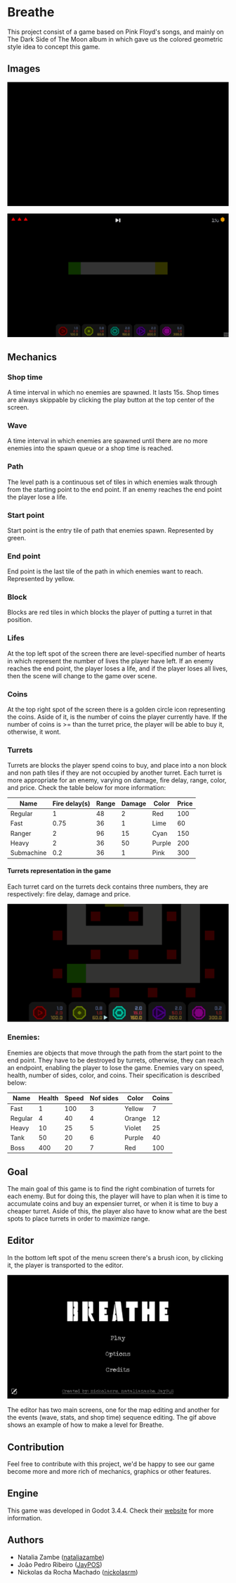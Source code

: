 # Breathe
This project consist of a game based on Pink Floyd's songs, and mainly on The
Dark Side of The Moon album in which gave us the colored geometric style idea
to concept this game.

## Images
![Game menu](https://github.com/nickolasrm-UFRRJ/Breathe/blob/main/screenshots/menu.gif?raw=true)

![Gameplay](https://github.com/nickolasrm-UFRRJ/Breathe/blob/main/screenshots/gameplay.gif?raw=true)

## Mechanics

### Shop time
A time interval in which no enemies are spawned. It lasts 15s.
Shop times are always skippable by clicking the play button at the top center
of the screen.

### Wave
A time interval in which enemies are spawned until there are no more
enemies into the spawn queue or a shop time is reached.

### Path
The level path is a continuous set of tiles in which enemies walk through 
from the starting point to the end point. If an enemy reaches the end point
the player lose a life.

### Start point
Start point is the entry tile of path that enemies spawn. Represented by green.

### End point
End point is the last tile of the path in which enemies want to reach. Represented by yellow.

### Block
Blocks are red tiles in which blocks the player of putting a turret in that
position.

### Lifes
At the top left spot of the screen there are level-specified number of hearts in which
represent the number of lives the player have left. If an enemy reaches
the end point, the player loses a life, and if the player loses all lives, then the scene
will change to the game over scene.

### Coins
At the top right spot of the screen there is a golden circle icon representing the
coins. Aside of it, is the number of coins the player currently have. If the number
of coins is >= than the turret price, the player will be able to buy it, otherwise, it wont.

### Turrets
Turrets are blocks the player spend coins to buy, and place into a non block and non
path tiles if they are not occupied by another turret. Each turret is more
appropriate for an enemy, varying on damage, fire delay, range, color, and price.
Check the table below for more information:

| Name       | Fire delay(s) | Range | Damage | Color   | Price |
|------------|---------------|-------|--------|---------|-------|
| Regular    | 1             | 48    | 2      | Red     | 100   |
| Fast       | 0.75          | 36    | 1      | Lime    | 60    |
| Ranger     | 2             | 96    | 15     | Cyan    | 150   |
| Heavy      | 2             | 36    | 50     | Purple  | 200   |
| Submachine | 0.2           | 36    | 1      | Pink    | 300   |

#### Turrets representation in the game
Each turret card on the turrets deck contains three numbers, they are respectively:
fire delay, damage and price.

![Ranges preview](https://github.com/nickolasrm-UFRRJ/Breathe/blob/main/screenshots/ranges.gif?raw=true)

### Enemies:
Enemies are objects that move through the path from the start point to the end
point. They have to be destroyed by turrets, otherwise, they can reach an
endpoint, enabling the player to lose the game. Enemies vary on speed, health,
number of sides, color, and coins. Their specification is described below:

| Name    | Health | Speed | Nof sides | Color  | Coins |
|---------|--------|-------|-----------|--------|-------|
| Fast    | 1      | 100   | 3         | Yellow | 7     |
| Regular | 4      | 40    | 4         | Orange | 12    |
| Heavy   | 10     | 25    | 5         | Violet | 25    |
| Tank    | 50     | 20    | 6         | Purple | 40    |
| Boss    | 400    | 20    | 7         | Red    | 100   |

## Goal
The main goal of this game is to find the right combination of turrets for each
enemy. But for doing this, the player will have to plan when it is time to 
accumulate coins and buy an expensier turret, or when it is time to buy a cheaper
turret. Aside of this, the player also have to know what are the best spots to
place turrets in order to maximize range.

## Editor
In the bottom left spot of the menu screen there's a brush icon, by clicking it,
the player is transported to the editor.

![Level creation example](https://github.com/nickolasrm-UFRRJ/Breathe/blob/main/screenshots/editor.gif?raw=true)

The editor has two main screens, one for the map editing and another for the
events (wave, stats, and shop time) sequence editing. The gif above shows an
example of how to make a level for Breathe.

## Contribution
Feel free to contribute with this project, we'd be happy to see our game become
more and more rich of mechanics, graphics or other features.

## Engine
This game was developed in Godot 3.4.4. Check their [website](https://godotengine.org/)
for more information.

## Authors
* Natalia Zambe ([nataliazambe](https://github.com/nataliazambe))
* João Pedro Ribeiro ([JayPOS](https://github.com/JayPOS))
* Nickolas da Rocha Machado ([nickolasrm](https://github.com/nickolasrm))
